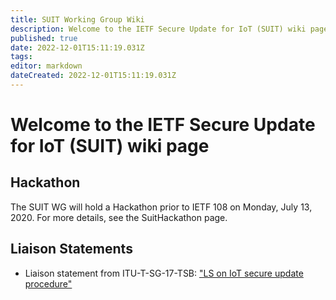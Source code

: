 ```yaml
---
title: SUIT Working Group Wiki
description: Welcome to the IETF Secure Update for IoT (SUIT) wiki page
published: true
date: 2022-12-01T15:11:19.031Z
tags: 
editor: markdown
dateCreated: 2022-12-01T15:11:19.031Z
---
```


# Welcome to the IETF Secure Update for IoT (SUIT) wiki page

## Hackathon
The SUIT WG will hold a Hackathon prior to IETF 108 on Monday, July 13, 2020.
For more details, see the SuitHackathon page.

## Liaison Statements

 *  Liaison statement from ITU-T-SG-17-TSB: ["LS on IoT secure update procedure"](https://datatracker.ietf.org/liaison/1558/)
